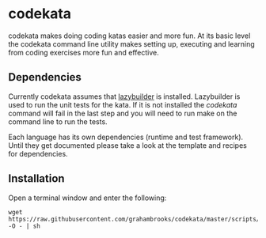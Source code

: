# codekata

codekata makes doing coding katas easier and more fun. At its basic
level the codekata command line utility makes setting up, executing
and learning from coding exercises more fun and effective.


## Dependencies

Currently codekata assumes that
[lazybuilder](https://github.com/grahambrooks/lazybuilder) is
installed. Lazybuilder is used to run the unit tests for the kata. If
it is not installed the *codekata* command will fail in the last step
and you will need to run make on the command line to run the tests.

Each language has its own dependencies (runtime and test
framework). Until they get documented please take a look at the
template and recipes for dependencies.


## Installation

Open a terminal window and enter the following:

	wget https://raw.githubusercontent.com/grahambrooks/codekata/master/scripts/install -O - | sh


